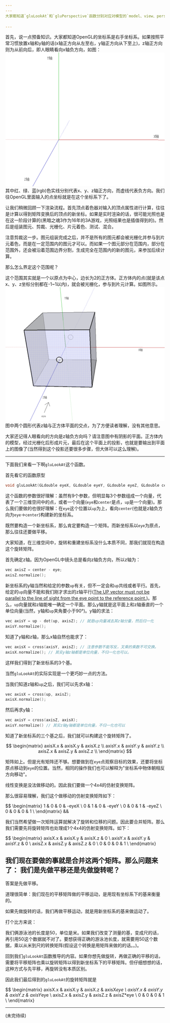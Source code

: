 ```yaml
---
---
大家都知道`gluLookAt`和`gluPerspective`函数分别对应对模型的`model、view、perspective`三种变换的`view`和`perspective`变换。而其内部实现都是一个4x4矩阵，而函数参数影响矩阵内的数值。下面我们来简单讨论一下这两个矩阵的推导，和它们做了哪些工作。

---
```


首先，说一点预备知识。大家都知道OpenGL的坐标系是右手坐标系。如果按照平常习惯放置x轴和y轴的话(x轴正方向从左至右，y轴正方向从下至上)，z轴正方向则为从前向后，即人眼睛看向x轴负方向，如图：
![](../assets/images/opengl/axis.PNG)
其中红、绿、蓝(rgb)色实线分别代表x、y、z轴正方向，而虚线代表负方向。我们往OpenGL里面输入的点坐标就是在这个坐标系下了。

让我们稍微回顾一下渲染流程。首先顶点着色器对输入的顶点属性进行计算，往往是计算以得到矩阵变换后的顶点的新坐标。如果是实时渲染的话，很可能光照也是在这一阶段计算的(黑暗之魂3作为16年的3A游戏，光照结果也是插值得到的)。然后是组装图元、剪裁、光栅化、片元着色、测试、混合。

注意剪裁这一步。图元组装完成之后，并不是所有的图元都会被光栅化并参与到片元着色，而是在一定范围内的图元才可以。而如果一个图元部分在范围内，部分在范围外，还会被沿着范围边界分割，生成完全在范围内的新的图元，来参加后续计算。

那么怎么界定这个范围呢？

这个范围其实就是一个以原点为中心，边长为2的正方体。正方体内的点(就是该点x、y、z坐标分别都在-1~1以内)，就会被光栅化，参与到片元计算。如图所示。
![](../assets/images/opengl/device.PNG)
图中两个圆形代表z轴与正方体平面的交点，为了方便读者理解，没有其他意思。

大家还记得人眼看向的方向是z轴负方向吗？请注意图中有阴影的平面。正方体内的模型，经过光栅化后形成片元，最后在这个平面上的投影，也就是要输出到平面上的图像了(当然得到这个投影还要很多步骤，但大体可以这么理解)。

---

下面我们来看一下啊`gluLookAt`这个函数。

首先看它的函数原型
```c++
void gluLookAt(GLdouble eyeX, GLdouble eyeY, GLdouble eyeZ, GLdouble centerX, GLdouble centerY, GLdouble centerX, GLdouble upX, GLdouble upY, GLdouble upZ);
```
这个函数的参数很好理解：虽然有9个参数，但明显每3个参数组成一个向量，代表了一个三维空间中的点，或者一个向量(`eye`和`center`是点，`up`是一个向量)。那么我们要做的也很好理解：在`eye`这个位置以`up`为上，看向`center`(也就是z轴负方向为`eye`->`center`)构建新的坐标系。

既然要构造一个新坐标系，那么肯定要构造一个矩阵。而新坐标系以`eye`为原点，那么往往还要做平移。

大家知道，在三维空间中，旋转和重建坐标系没什么本质不同，那我们就现在构造这个旋转矩阵。

首先确定z轴。因为OpenGL中镜头总是看向z轴负方向，所以z轴为：
```c++
vec axisZ = center - eye;
axisZ.normalize();
```
新坐标系的y轴当然和给定的参数`up`有关，但不一定会和`up`共线或者平行。首先，给定的`up`向量不能和我们刚才求出的z轴平行([The UP vector must not be parallel to the line of sight from the eye point to the reference point.](https://www.khronos.org/registry/OpenGL-Refpages/gl2.1/xhtml/gluLookAt.xml))。那么，`up`向量就和z轴能唯一确定一个平面。那么y轴就是这平面上和z轴垂直的一个单位向量(当然，y轴和`up`夹角要小于90°)。y轴的求法：
```c++
vec axisY = up - dot(up, axisZ); // 就是up向量减去其z轴分量，然后归一化
axisY.normalize();
```
知道了y轴和z轴，那么x轴自然也能求了：
```c++
vec axisX = cross(axisY, axisZ); // 注意参数不能写反，叉乘的乘数不可交换。
axisX.normalize(); // 其实y轴z轴都是单位向量，不归一化也可以。
```
这样我们得到了新坐标系的3个基。

当然`gluLookAt`的实际实现是一个更巧妙一点的方法。

当我们知道z轴和`up`之后，我们可以先求x轴：
```c++
vec axisX = cross(up, axisZ);
axisX.normalize();
```
然后再求y轴：
```c++
vec axisY = cross(axisZ, axisX);
axisY.normalize() // 其实z轴y轴都是单位向量，不归一化也可以
```
知道了新坐标系的三个基之后，我们就可以构建这个旋转矩阵了。

$$
 \begin{matrix}
 axisX.x & axisX.y & axisX.z \\
 axisY.x & axisY.y & axisY.z \\
 axisZ.x & axisZ.y & axisZ.z \\
 \end{matrix}
$$

矩阵如上。但是光有矩阵还不够。想要做到在`eye`点观察目标的效果，还要将坐标原点移动到`eye`的位置。当然，相同的操作我们也可以解释为"坐标系中物体朝相反方向移动"。

线性变换是没法做移动的。因此我们要做一个4x4的仿射变换矩阵。

那么很容易理解，我们这个做移动的仿射变换矩阵如下：

$$
\begin{matrix}
1 & 0 & 0 & -eyeX \\
0 & 1 & 0 & -eyeY \\
0 & 0 & 1 & -eyeZ \\
0 & 0 & 0 & 1 \\
\end{matrix}
&&

我们当然希望做一次矩阵运算就解决了旋转和位移的问题。因此要合并矩阵。那么我们需要先将旋转矩阵也处理成1个4x4的仿射变换矩阵。如下：

$$
\begin{matrix}
axisX.x & axisX.y & axisX.z & 0 \\
axisY.x & axisY.y & axisY.z & 0 \\
axisZ.x & axisZ.y & axisZ.z & 0 \\
0 & 0 & 0 & 1 \\
\end{matrix}

我们现在要做的事就是合并这两个矩阵。那么问题来了：
我们是先做平移还是先做旋转呢？
---
答案是先做平移。

道理很简单：我们现在的平移矩阵做的平移运动，是用现有坐标系下的基来衡量的。

如果先做旋转的话，我们再做平移运动，就是用新坐标系的基来做运动了。

打个比方来说：

我们俩游泳池的长度是50，单位是米。如果我们改变了测量的基，变成尺的话，再引用50这个数据就不对了。要想获得正确的游泳池长度，就需要用50这个数据，乘以从米到尺的转换矩阵(假设这个转换是用矩阵来做的的话。。)。

回到我们`gluLookAt`函数推导的内容。如果你想先做旋转，再做正确的平移的话，需要将平移矩阵也乘以旋转矩阵以得到新坐标系下的平移矩阵。但仔细想想的话，这种方式与先平移，再旋转没有本质区别。

因此我们最后得到的`gluLookAt`的旋转矩阵就是

$$
\begin{matrix}
axisX.x & axisX.y & axisX.z & axisX*eye \\
axisY.x & axisY.y & axisY.z & axisY*eye \\
axisZ.x & axisZ.y & axisZ.z & axisZ*eye \\
0 & 0 & 0 & 1 \\
\end{matrix}

---

(未完待续)
